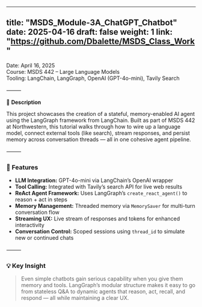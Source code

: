 
---
title: "MSDS_Module-3A_ChatGPT_Chatbot"
date: 2025-04-16
draft: false
weight: 1
link: "https://github.com/Dbalette/MSDS_Class_Work"
---

Date: April 16, 2025  
Course: MSDS 442 – Large Language Models  
Tooling: LangChain, LangGraph, OpenAI (GPT-4o-mini), Tavily Search

⸻

📘 **Description**

This project showcases the creation of a stateful, memory-enabled AI agent using the LangGraph framework from LangChain. Built as part of MSDS 442 at Northwestern, this tutorial walks through how to wire up a language model, connect external tools (like search), stream responses, and persist memory across conversation threads — all in one cohesive agent pipeline.

⸻

### 🔧 Features

- **LLM Integration:** GPT-4o-mini via LangChain’s OpenAI wrapper  
- **Tool Calling:** Integrated with Tavily’s search API for live web results  
- **ReAct Agent Framework:** Uses LangGraph’s `create_react_agent()` to reason + act in steps  
- **Memory Management:** Threaded memory via `MemorySaver` for multi-turn conversation flow  
- **Streaming UX:** Live stream of responses and tokens for enhanced interactivity  
- **Conversation Control:** Scoped sessions using `thread_id` to simulate new or continued chats  

⸻

### 💡 Key Insight

> Even simple chatbots gain serious capability when you give them memory and tools. LangGraph’s modular structure makes it easy to go from stateless Q&A to dynamic agents that reason, act, recall, and respond — all while maintaining a clear UX.
